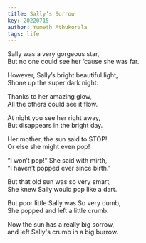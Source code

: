 ```yaml
---
title: Sally’s Sorrow
key: 20220715
author: Yumeth Athukorala
tags: life
---
```

Sally was a very gorgeous star,
<br/>But no one could see her ‘cause she was far.

However, Sally’s bright beautiful light,
<br/>Shone up the super dark night.
<!--more-->

Thanks to her amazing glow,
<br/>All the others could see it flow.

At night you see her right away,
<br/>But disappears in the bright day.

Her mother, the sun said to STOP!
<br/>Or else she might even pop!

“I won’t pop!” She said with mirth,
<br/>“I haven’t popped ever since birth."

But that old sun was so very smart,
<br/>She knew Sally would pop like a dart.

But poor little Sally was So very dumb,
<br/>She popped and left a little crumb.

Now the sun has a really big sorrow,
<br/>and left Sally's crumb in a big burrow.
